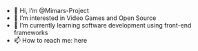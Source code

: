 - 👋 Hi, I’m @Mimars-Project
- 👀 I’m interested in Video Games and Open Source
- 🌱 I’m currently learning software development using front-end frameworks
- 📫 How to reach me: here

<!---
Mimars-Project/Mimars-Project is a ✨ special ✨ repository because its `README.md` (this file) appears on your GitHub profile.
You can click the Preview link to take a look at your changes.
--->
